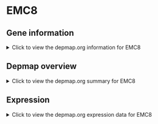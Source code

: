 <h1>EMC8</h1>

<h2>Gene information</h2>
<details>
  <summary>Click to view the depmap.org information for EMC8</summary>
  <p><a href="https://depmap.org/portal/gene/EMC8?tab=about" target="_BLANK">Open page in a new tab...</a></p>
  <iframe src="https://depmap.org/portal/gene/EMC8?tab=about" style="border:none;width:100%;height:800px"></iframe>
</details>

<h2>Depmap overview</h2>
<details>
  <summary>Click to view the depmap.org summary for EMC8</summary>
  <p><a href="https://depmap.org/portal/gene/EMC8?tab=overview" target="_BLANK">Open page in a new tab...</a></p>
  <iframe src="https://depmap.org/portal/gene/EMC8?tab=overview" style="border:none;width:100%;height:800px"></iframe>
</details>

<h2>Expression</h2>
<details>
  <summary>Click to view the depmap.org expression data for EMC8</summary>
  <p><a href="https://depmap.org/portal/gene/EMC8?tab=characterization" target="_BLANK">Open page in a new tab...</a></p>
  <iframe src="https://depmap.org/portal/gene/EMC8?tab=characterization" style="border:none;width:100%;height:800px"></iframe>
</details>


<!--
<h2>Reactome Pathway diagram</h2>
<details>
  <summary>Click to view the Reactome pathway for EMC8</summary>
  <p><a href="PURL" target="_BLANK">Open page in a new tab...</a></p>
  PNAME
</details>
-->



